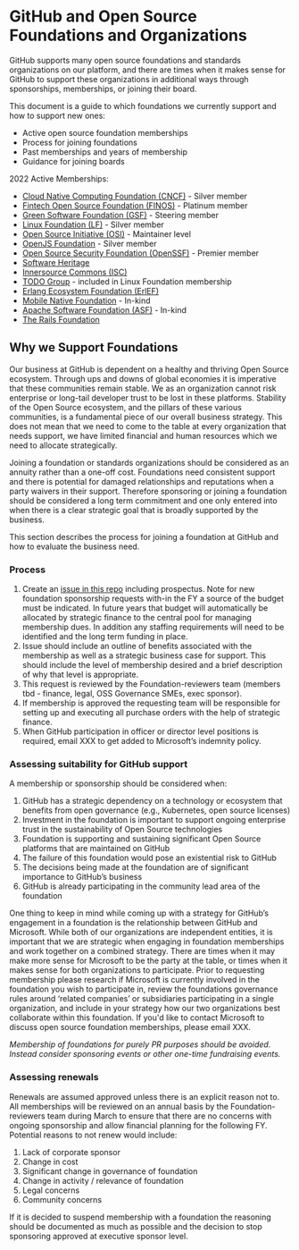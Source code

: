# GitHub and Open Source Foundations and Organizations

GitHub supports many open source foundations and standards organizations on our platform, and there are times when it makes sense for GitHub to support these organizations in additional ways through sponsorships, memberships, or joining their board.

This document is a guide to which foundations we currently support and how to support new ones:

- Active open source foundation memberships
- Process for joining foundations
- Past memberships and years of membership
- Guidance for joining boards

2022 Active Memberships:

- [Cloud Native Computing Foundation (CNCF)](https://www.cncf.io/) - Silver member
- [Fintech Open Source Foundation (FINOS)](https://www.finos.org/) - Platinum member
- [Green Software Foundation (GSF)](https://greensoftware.foundation/) - Steering member
- [Linux Foundation (LF)](https://www.linuxfoundation.org/) - Silver member
- [Open Source Initiative (OSI)](https://opensource.org/) - Maintainer level
- [OpenJS Foundation](https://openjsf.org/) - Silver member
- [Open Source Security Foundation (OpenSSF)](https://openssf.org/) - Premier member
- [Software Heritage](https://www.softwareheritage.org/)
- [Innersource Commons (ISC)](https://innersourcecommons.org/)
- [TODO Group](https://todogroup.org/) - included in Linux Foundation membership
- [Erlang Ecosystem Foundation (ErlEF)](https://erlef.org/)
- [Mobile Native Foundation](https://mobilenativefoundation.org/) - In-kind
- [Apache Software Foundation (ASF)](https://www.apache.org/) - In-kind
- [The Rails Foundation](https://rubyonrails.org/foundation)

## Why we Support Foundations

Our business at GitHub is dependent on a healthy and thriving Open Source ecosystem. Through ups and downs of global economies it is imperative that these communities remain stable. We as an organization cannot risk enterprise or long-tail developer trust to be lost in these platforms. Stability of the Open Source ecosystem, and the pillars of these various communities, is a fundamental piece of our overall business strategy. This does not mean that we need to come to the table at every organization that needs support, we have limited financial and human resources which we need to allocate strategically.

Joining a foundation or standards organizations should be considered as an annuity rather than a one-off cost. Foundations need consistent support and there is potential for damaged relationships and reputations when a party waivers in their support. Therefore sponsoring or joining a foundation should be considered a long term commitment and one only entered into when there is a clear strategic goal that is broadly supported by the business.

This section describes the process for joining a foundation at GitHub and how to evaluate the business need.

### Process

1. Create an [issue in this repo](XXX) including prospectus. Note for new foundation sponsorship requests with-in the FY a source of the budget must be indicated. In future years that budget will automatically be allocated by strategic finance to the central pool for managing membership dues. In addition any staffing requirements will need to be identified and the long term funding in place.
1. Issue should include an outline of benefits associated with the membership as well as a strategic business case for support. This should include the level of membership desired and a brief description of why that level is appropriate.
1. This request is reviewed by the Foundation-reviewers team (members tbd - finance, legal, OSS Governance SMEs, exec sponsor).
1. If membership is approved the requesting team will be responsible for setting up and executing all purchase orders with the help of strategic finance.
1. When GitHub participation in officer or director level positions is required, email XXX to get added to Microsoft’s indemnity policy.

### Assessing suitability for GitHub support

A membership or sponsorship should be considered when:

1. GitHub has a strategic dependency on a technology or ecosystem that benefits from open governance (e.g., Kubernetes, open source licenses)
1. Investment in the foundation is important to support ongoing enterprise trust in the sustainability of Open Source technologies
1. Foundation is supporting and sustaining significant Open Source platforms that are maintained on GitHub
1. The failure of this foundation would pose an existential risk to GitHub
1. The decisions being made at the foundation are of significant importance to GitHub’s business
1. GitHub is already participating in the community lead area of the foundation

One thing to keep in mind while coming up with a strategy for GitHub’s engagement in a foundation is the relationship between GitHub and Microsoft. While both of our organizations are independent entities, it is important that we are strategic when engaging in foundation memberships and work together on a combined strategy. There are times when it may make more sense for Microsoft to be the party at the table, or times when it makes sense for both organizations to participate. Prior to requesting membership please research if Microsoft is currently involved in the foundation you wish to participate in, review the foundations governance rules around ‘related companies’ or subsidiaries participating in a single organization, and include in your strategy how our two organizations best collaborate within this foundation. If you'd like to contact Microsoft to discuss open source foundation memberships, please email XXX.

_Membership of foundations for purely PR purposes should be avoided. Instead consider sponsoring events or other one-time fundraising events._

### Assessing renewals

Renewals are assumed approved unless there is an explicit reason not to. All memberships will be reviewed on an annual basis by the Foundation-reviewers team during March to ensure that there are no concerns with ongoing sponsorship and allow financial planning for the following FY. Potential reasons to not renew would include:

1. Lack of corporate sponsor
1. Change in cost
1. Significant change in governance of foundation
1. Change in activity / relevance of foundation
1. Legal concerns
1. Community concerns

If it is decided to suspend membership with a foundation the reasoning should be documented as much as possible and the decision to stop sponsoring approved at executive sponsor level.
